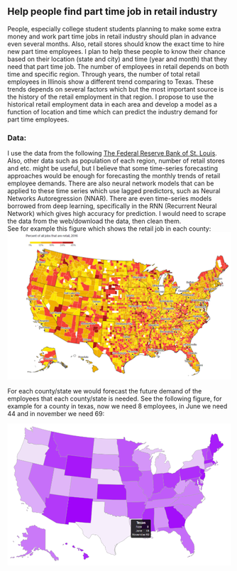 ## Help people find part time job in retail industry

People, especially college student students planning to make some extra money and work part time jobs in retail industry should plan in advance even several months. Also, retail stores should know the exact time to hire new part time employees. I plan to help these people to know their chance based on their location (state and city) and time (year and month) that they need that part time job. The number of employees in retail depends on both time and specific region. Through years, the number of total retail employees in Illinois show a different trend comparing to Texas. These trends depends on several factors which but the most important source is the history of the retail employment in that region. I propose to use the historical retail employment data in each area and develop a model as a function of location and time which can predict the industry demand for part time employees. 
### Data: 
I use the data from the following [The Federal Reserve Bank of St. Louis]( 
https://fred.stlouisfed.org/search?st=retail+employee).
Also, other data such as population of each region, number of retail stores and etc. might be useful, but I believe that some time-series forecasting approaches would be enough for forecasting the monthly trends of retail employee demands.   There are also neural network models that can be applied to these time series which use lagged predictors, such as Neural Networks Autoregression (NNAR). There are even time-series models borrowed from deep learning, specifically in the RNN (Recurrent Neural Network)  which gives high accuracy for prediction. 
I would need to scrape the data from the web/download the data, then clean them.  
See for example this figure which shows the retail job in each county: 
![alt text]( https://github.com/Hassan-Dashtian/PartTimeJobForecast/blob/gh-pages/retailjobs.png)

For each county/state we would forecast the future demand of the employees that each county/state is needed. See the following figure, for example for a county in texas, now we need 8 employees, in June we need 44 and in november we need 69:

![alt text]( https://github.com/Hassan-Dashtian/PartTimeJobForecast/blob/gh-pages/estimate.png)
